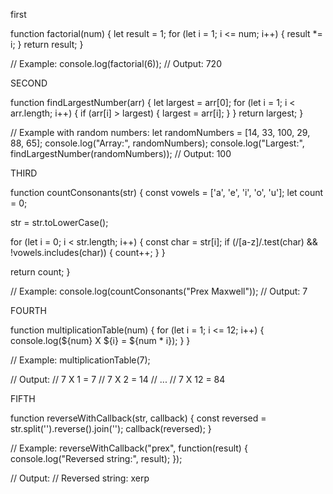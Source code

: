 first

function factorial(num) {
  let result = 1;
  for (let i = 1; i <= num; i++) {
    result *= i;
  }
  return result;
}

// Example:
console.log(factorial(6)); // Output: 720

SECOND


function findLargestNumber(arr) {
  let largest = arr[0];
  for (let i = 1; i < arr.length; i++) {
    if (arr[i] > largest) {
      largest = arr[i];
    }
  }
  return largest;
}

// Example with random numbers:
let randomNumbers = [14, 33, 100, 29, 88, 65];
console.log("Array:", randomNumbers);
console.log("Largest:", findLargestNumber(randomNumbers)); // Output: 100

THIRD


function countConsonants(str) {
  const vowels = ['a', 'e', 'i', 'o', 'u'];
  let count = 0;

  str = str.toLowerCase();

  for (let i = 0; i < str.length; i++) {
    const char = str[i];
    if (/[a-z]/.test(char) && !vowels.includes(char)) {
      count++;
    }
  }

  return count;
}

// Example:
console.log(countConsonants("Prex Maxwell")); // Output: 7

FOURTH


function multiplicationTable(num) {
  for (let i = 1; i <= 12; i++) {
    console.log(${num} X ${i} = ${num * i});
  }
}

// Example:
multiplicationTable(7);

// Output:
// 7 X 1 = 7
// 7 X 2 = 14
// ...
// 7 X 12 = 84

FIFTH

function reverseWithCallback(str, callback) {
  const reversed = str.split('').reverse().join('');
  callback(reversed);
}

// Example:
reverseWithCallback("prex", function(result) {
  console.log("Reversed string:", result);
});

// Output:
// Reversed string: xerp
